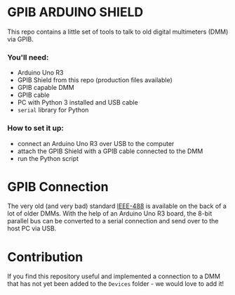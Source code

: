 # **GPIB ARDUINO SHIELD**

This repo contains a little set of tools to talk to old digital multimeters (DMM) via GPIB.

### You'll need:
* Arduino Uno R3
* GPIB Shield from this repo (production files available)
* GPIB capable DMM
* GPIB cable
* PC with Python 3 installed and USB cable
* `serial` library for Python

### How to set it up:

* connect an Arduino Uno R3 over USB to the computer
* attach the GPIB Shield with a GPIB cable connected to the DMM
* run the Python script

# GPIB Connection
The very old (and very bad) standard [IEEE-488](https://en.wikipedia.org/wiki/IEEE-488) is available on the back of a lot of older DMMs. With the help of an Arduino Uno R3 board, the 8-bit parallel bus can be converted to a serial connection and send over to the host PC via USB. 

# Contribution
If you find this repository useful and implemented a connection to a DMM that has not yet been added to the `Devices` folder - we would love to add it!